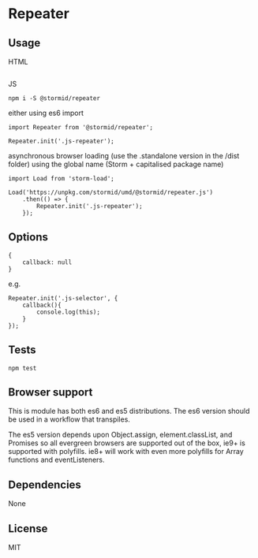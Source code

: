
# Repeater


## Usage
HTML
```
```

JS
```
npm i -S @stormid/repeater
```
either using es6 import
```
import Repeater from '@stormid/repeater';

Repeater.init('.js-repeater');
```
asynchronous browser loading (use the .standalone version in the /dist folder) using the global name (Storm + capitalised package name)
```
import Load from 'storm-load';

Load('https://unpkg.com/stormid/umd/@stormid/repeater.js')
    .then(() => {
        Repeater.init('.js-repeater');
    });
```

## Options
```
{
    callback: null
}
```

e.g.
```
Repeater.init('.js-selector', {
    callback(){
        console.log(this);
    }
});
```

## Tests
```
npm test
```

## Browser support
This is module has both es6 and es5 distributions. The es6 version should be used in a workflow that transpiles.

The es5 version depends upon Object.assign, element.classList, and Promises so all evergreen browsers are supported out of the box, ie9+ is supported with polyfills. ie8+ will work with even more polyfills for Array functions and eventListeners.

## Dependencies
None

## License
MIT
